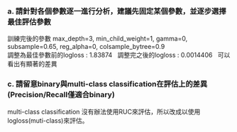 ### a. 請針對各個參數逐一進行分析，建議先固定某個參數，並逐步選擇最佳評估參數  
訓練完後的參數 max_depth=3, min_child_weight=1, gamma=0, subsample=0.65, reg_alpha=0, colsample_bytree=0.9  
調整為最佳參數前的logloss : 1.83874  
調整完之後的logloss : 0.0014406   
可以看出有顯著的差異  
### c. 請留意binary與multi-class classification在評估上的差異 (Precision/Recall僅適合binary)
multi-class classification 沒有辦法使用RUC來評估，所以改成以使用logloss(muti-class)來評估。
